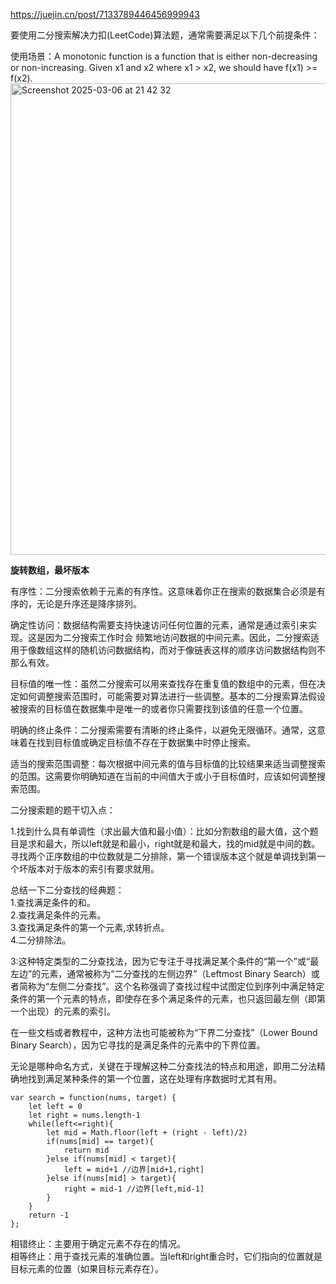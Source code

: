 https://juejin.cn/post/7133789446456999943 

要使用二分搜索解决力扣(LeetCode)算法题，通常需要满足以下几个前提条件： 

使用场景：A monotonic function is a function that is either non-decreasing or non-increasing. Given x1 and x2 where x1 > x2, we should have f(x1) >= f(x2).
<img width="754" alt="Screenshot 2025-03-06 at 21 42 32" src="https://github.com/user-attachments/assets/3043280f-ce79-4f96-8e17-da84aca30194" />

**旋转数组，最坏版本**

有序性：二分搜索依赖于元素的有序性。这意味着你正在搜索的数据集合必须是有序的，无论是升序还是降序排列。     

确定性访问：数据结构需要支持快速访问任何位置的元素，通常是通过索引来实现。这是因为二分搜索工作时会
频繁地访问数据的中间元素。因此，二分搜索适用于像数组这样的随机访问数据结构，而对于像链表这样的顺序访问数据结构则不那么有效。           

目标值的唯一性：虽然二分搜索可以用来查找存在重复值的数组中的元素，但在决定如何调整搜索范围时，可能需要对算法进行一些调整。基本的二分搜索算法假设被搜索的目标值在数据集中是唯一的或者你只需要找到该值的任意一个位置。             

明确的终止条件：二分搜索需要有清晰的终止条件，以避免无限循环。通常，这意味着在找到目标值或确定目标值不存在于数据集中时停止搜索。         

适当的搜索范围调整：每次根据中间元素的值与目标值的比较结果来适当调整搜索的范围。这需要你明确知道在当前的中间值大于或小于目标值时，应该如何调整搜索范围。           

二分搜索题的题干切入点：     

1.找到什么具有单调性（求出最大值和最小值）：比如分割数组的最大值，这个题目是求和最大，所以left就是和最小，right就是和最大，找的mid就是中间的数。   
寻找两个正序数组的中位数就是二分排除，第一个错误版本这个就是单调找到第一个坏版本对于版本的索引有要求就用。   

总结一下二分查找的经典题：    
1.查找满足条件的和。  
2.查找满足条件的元素。   
3.查找满足条件的第一个元素,求转折点。   
4.二分排除法。   


3:这种特定类型的二分查找法，因为它专注于寻找满足某个条件的“第一个”或“最左边”的元素，通常被称为“二分查找的左侧边界”（Leftmost Binary Search）或者简称为“左侧二分查找”。这个名称强调了查找过程中试图定位到序列中满足特定条件的第一个元素的特点，即使存在多个满足条件的元素，也只返回最左侧（即第一个出现）的元素的索引。        

在一些文档或者教程中，这种方法也可能被称为“下界二分查找”（Lower Bound Binary Search），因为它寻找的是满足条件的元素中的下界位置。     

无论是哪种命名方式，关键在于理解这种二分查找法的特点和用途，即用二分法精确地找到满足某种条件的第一个位置，这在处理有序数据时尤其有用。      


```code
var search = function(nums, target) {
    let left = 0
    let right = nums.length-1
    while(left<=right){
        let mid = Math.floor(left + (right - left)/2)
        if(nums[mid] == target){
            return mid
        }else if(nums[mid] < target){
            left = mid+1 //边界[mid+1,right]
        }else if(nums[mid] > target){
            right = mid-1 //边界[left,mid-1]
        }
    }
    return -1
};
```

相错终止：主要用于确定元素不存在的情况。     
相等终止：用于查找元素的准确位置。当left和right重合时，它们指向的位置就是目标元素的位置（如果目标元素存在）。       
